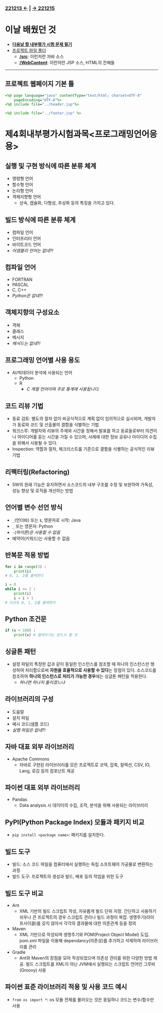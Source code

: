 ﻿### [221213 ←](/221205-_JSP/221213/) | [→ 221215](/221205-_JSP/221215/)

# 이날 배웠던 것

- [**다음날 할 내부평가 시험 문제 필기**](#제4회내부평가시험과목프로그래밍언어응용)
- [프로젝트 파일 폴더](/999999_ETC/3_project/jslhrdServlet/)
    - [**/src**](/999999_ETC/3_project/jslhrdServlet/src/): 이런저런 자바 소스
    - [**/WebContent**](/999999_ETC/3_project/jslhrdServlet/WebContent/): 이런저런 JSP 소스, HTML의 잔해들

---

## 프로젝트 웹페이지 기본 틀

```jsp
<%@ page language="java" contentType="text/html; charset=UTF-8"
    pageEncoding="UTF-8"%>
<%@ include file="../header.jsp"%>

<%@ include file="../footer.jsp" %>
```

##

# 제4회내부평가시험과목<프로그래밍언어응용>

## 실행 및 구현 방식에 따른 분류 체계

- 명령형 언어
- 함수형 언어
- 논리형 언어
- 객체지향형 언어
    - 상속, 캡슐화, 다형성, 추상화 등의 특징을 가지고 있다.

## 빌드 방식에 따른 분류 체계

- 컴파일 언어
- 인터프리터 언어
- 바이트코드 언어
- _어셈블리 언어는 없네?!_

## 컴파일 언어

- FORTRAN
- PASCAL
- C, C++
- _Python은 없네?!_

## 객체지향의 구성요소

- 객체
- 클래스
- 메시지
- _메서드는 없네?!_

## 프로그래밍 언어별 사용 용도

- AI/빅데이터 분석에 사용되는 언어
    - Python
    - R
        - _C 계열 언어이며 주로 통계에 사용됩니다._

## 코드 리뷰 기법

- 동료 검토: 별도의 절차 없이 비공식적으로 계획 없이 임의적으로 실시되며, 개발자가 동료와 코드 및 산출물의 결함을 식별하는 기법
- 워크스루: 개발자와 리뷰의 주제와 시간을 정해서 발표를 하고 동료들로부터 의견이나 아이디어를 듣는 시간을 가질 수 있으며, 사례에 대한 정보 공유나 아이디어 수집을 위해서 사용될 수 있다.
- Inspection: 역할과 절차, 체크리스트를 기준으로 결함을 식별하는 공식적인 리뷰 기법

## 리팩터링(Refactoring)

- SW의 원래 기능은 유지하면서 소스코드의 내부 구조를 수정 및 보완하여 가독성, 성능 향상 및 로직을 개선하는 방법

## 언어별 변수 선언 방식

- `_`(언더바) 또는 `$`, 영문자로 시작: Java
- `_` 또는 영문자: Python
- _`-`(하이픈)은 사용할 수 없음_
- 예약어(키워드)는 사용할 수 없음

## 반복문 적용 방법

```python
for i in range(3) :
    print(i)
# 0, 1, 2를 출력한다
```

```python
i = 0
while i <= 2 :
    print(i)
    i = i + 1
# 이것도 0, 1, 2를 출력한다
```

## Python 조건문

```python
if (x < 100) :
    print(x) # 들여쓰기는 반드시 할 것
```

## 싱글톤 패턴

- 설정 파일의 특정한 값과 같이 동일한 인스턴스를 참조할 때 하나의 인스턴스만 행성하여 처리함으로써 **자원을 효율적으로 사용할 수 있다**는 장점이 있다. 소스코드를 참조하여 **하나의 인스턴스로 처리가 가능한 경우**에는 싱글톤 패턴을 적용한다.
    - _하나면 하나지 둘이겠느냐_

## 라이브러리의 구성

- 도움말
- 설치 파일
- 예시 코드(샘플 코드)
- _실행 파일은 없네?!_

## 자바 대표 외부 라이브러리

- Apache Commons
    - 자바로 구현된 라이브러리를 모은 프로젝트로 코덱, 압축, 컬렉션, CSV, IO, Lang, 로깅 등의 컴포넌트 제공

## 파이썬 대표 외부 라이브러리

- Pandas
    - Data analysis 시 데이터의 수집, 조작, 분석을 위해 사용되는 라이브러리

## PyPI(Python Package Index) 모듈과 패키지 비교

- `pip install <package name>`: 패키지를 설치한다.

## 빌드 도구

- 빌드: 소스 코드 파일을 컴퓨터에서 실행하는 독립 소프트웨어 가공물로 변환하는 과정
- 빌드 도구: 프로젝트의 생성과 빌드, 배포 등의 작업을 위한 도구 

## 빌드 도구 비교

- Ant
    - XML 기반의 빌드 스크립트 작성, 자유롭게 빌드 단위 지정. 간단하고 사용하기 쉬우나 큰 프로젝트의 경우 스크립트 관리나 빌드 과정이 복잡. 생명주기(라이프사이클)를 갖지 않아서 각각의 결과물에 대한 의존관계 등을 정의
- Maven
    - XML 기반으로 작성되며 생명주기와 POM(Project Object Model) 도입. pom.xml 파일을 이용해 dependancy(의존성)를 추가하고 삭제하여 라이브러리를 관리
- Gradle
    - Ant와 Maven의 장점을 모아 작성되었으며 의존성 관리를 위한 다양한 방법 제공. 빌드 스크립트를 XML이 아닌 JVM에서 실행되는 스크립트 언어인 그루비(Groovy) 사용

## 파이썬 표준 라이브러리 적용 및 사용 코드 예시

- `from os import *`: os 모듈 전체를 불러오는 것은 동일하나 코드는 변수/함수만 사용